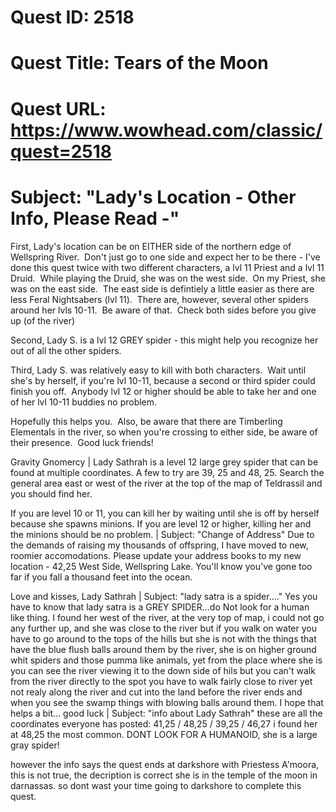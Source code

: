 # Quest ID: 2518
# Quest Title: Tears of the Moon
# Quest URL: https://www.wowhead.com/classic/quest=2518
# Subject: "Lady's Location - Other Info, Please Read -"
First, Lady's location can be on EITHER side of the northern edge of Wellspring River.  Don't just go to one side and expect her to be there - I've done this quest twice with two different characters, a lvl 11 Priest and a lvl 11 Druid.  While playing the Druid, she was on the west side.  On my Priest, she was on the east side.  The east side is defintiely a little easier as there are less Feral Nightsabers (lvl 11).  There are, however, several other spiders around her lvls 10-11.  Be aware of that.  Check both sides before you give up (of the river)

Second, Lady S. is a lvl 12 GREY spider - this might help you recognize her out of all the other spiders.

Third, Lady S. was relatively easy to kill with both characters.  Wait until she's by herself, if you're lvl 10-11, because a second or third spider could finish you off.  Anybody lvl 12 or higher should be able to take her and one of her lvl 10-11 buddies no problem. 

Hopefully this helps you.  Also, be aware that there are Timberling Elementals in the river, so when you're crossing to either side, be aware of their presence.  Good luck friends!

Gravity
Gnomercy | Lady Sathrah is a level 12 large grey spider that can be found at multiple coordinates. A few to try are 39, 25 and 48, 25. Search the general area east or west of the river at the top of the map of Teldrassil and you should find her.

If you are level 10 or 11, you can kill her by waiting until she is off by herself because she spawns minions. If you are level 12 or higher, killing her and the minions should be no problem. | Subject: "Change of Address"
Due to the demands of raising my thousands of offspring, I have moved to new, roomier accomodations. Please update your address books to my new location - 42,25 West Side, Wellspring Lake. You'll know you've gone too far if you fall a thousand feet into the ocean.

Love and kisses,
Lady Sathrah | Subject: "lady satra is a spider...."
Yes you have to know that lady satra is a GREY SPIDER...do Not look for a human like thing.
I found her west of the river, at the very top of map, i could not go any further up, and she was close to the river but if you walk on water you have to go around to the tops of the hills but she is not with the things that have the blue flush balls around them by the river, she is on higher ground whit spiders and those pumma like animals, yet from the place where she is you can see the river viewing it to the down side of hils but you can't walk from the river directly to the spot you have to walk fairly close to river yet not realy along the river and cut into the land before the river ends and when you see the swamp things with blowing balls around them. I hope that helps a bit... good luck | Subject: "info about Lady Sathrah"
these are all the coordinates everyone has posted:
41,25 / 48,25 / 39,25 / 46,27
i found her at 48,25 the most common.
DONT LOOK FOR A HUMANOID, she is a large gray spider!

however the info says the quest ends at darkshore with Priestess A'moora, this is not true, the decription is correct she is in the temple of the moon in darnassas. so dont wast your time going to darkshore to complete this quest.